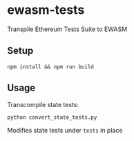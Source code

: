 # ewasm-tests
Transpile Ethereum Tests Suite to EWASM

## Setup
```
npm install && npm run build
```

## Usage
Transcompile state tests:
```
python convert_state_tests.py
```

Modifies state tests under `tests` in place
